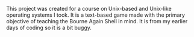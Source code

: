 This project was created for a course on Unix-based and Unix-like operating systems I took. It is a text-based game made with the primary objective of teaching the Bourne Again Shell in mind. It is from my earlier days of coding so it is a bit buggy.
